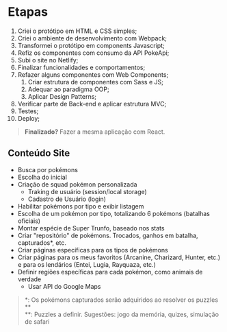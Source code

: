 # Etapas

1. Criei o protótipo em HTML e CSS simples;
2. Criei o ambiente de desenvolvimento com Webpack;
3. Transformei o protótipo em components Javascript;
4. Refiz os componentes com consumo da API PokeApi;
5. Subi o site no Netlify;
6. Finalizar funcionalidades e comportamentos;
7. Refazer alguns componentes com Web Components;
    1. Criar estrutura de componentes com Sass e JS;
    2. Adequar ao paradigma OOP;
    3. Aplicar Design Patterns;
8. Verificar parte de Back-end e aplicar estrutura MVC;
9. Testes;
10. Deploy;

> **Finalizado?** Fazer a mesma aplicação com React.

## Conteúdo Site

- Busca por pokémons
- Escolha do inicial
- Criação de squad pokémon personalizada
  - Traking de usuário (session/local storage)
  - Cadastro de Usuário (login)
- Habilitar pokémons por tipo e exibir listagem
- Escolha de um pokémon por tipo, totalizando 6 pokémons (batalhas oficiais)
- Montar espécie de Super Trunfo, baseado nos stats
- Criar "repositório" de pokémons. Trocados, ganhos em batalha, capturados*, etc.
- Criar páginas específicas para os tipos de pokémons
- Criar páginas para os meus favoritos (Arcanine, Charizard, Hunter, etc.) e para os lendários (Entei, Lugia, Rayquaza, etc.)
- Definir regiões específicas para cada pokémon, como animais de verdade
  - Usar API do Google Maps

> *: Os pokémons capturados serão adquiridos ao resolver os puzzles ** <br>
> **: Puzzles a definir. Sugestões: jogo da memória, quizes, simulação de safari
